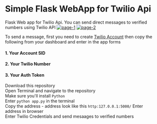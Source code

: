 # Simple Flask WebApp for Twilio Api
Flask Web app for Twilio Api. You can send direct messages to verified numbers using Twilio API
<a href="https://ibb.co/kXY97qM"><img src="https://i.ibb.co/5Lqn0s2/page-1.png" alt="page-1" border="0"></a>
<a href="https://imgbb.com/"><img src="https://i.ibb.co/qkcwSQR/page-2.png" alt="page-2" border="0"></a>

To send a message, first you need to create <a href = "https://www.twilio.com/try-twilio" >Twilio Account</a> then copy the following from your dashboard and enter in the app forms

#### 1. Your Account SID
#### 2. Your Twilio Number
#### 3. Your Auth Token

Download this repository<br>
Open Terminal and navigate to the repository<br>
Make sure you'll install `Python`<br>
Enter `python app.py` in the terminal <br>
Copy the address - address look like this `http:127.0.0.1:5000/`
Enter address in browser<br>
Enter Twilio Credentials and send mesaages to verified numbers
